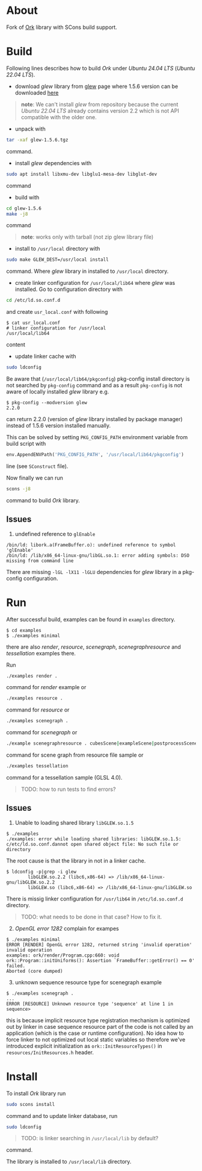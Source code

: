 # About

Fork of [Ork](https://gitlab.inria.fr/neyret/ork) library with SCons build support.

# Build

Following lines describes how to build *Ork* under *Ubuntu 24.04 LTS* (*Ubuntu 22.04 LTS*).

- download *glew* library from [glew](https://glew.sourceforge.net/) page where 1.5.6 version can be downloaded [here](https://sourceforge.net/projects/glew/files/glew/1.5.6/)

> **note**: We can't install *glew* from repository because the current *Ubuntu 22.04 LTS* already contains version 2.2 which is not API compatible with the older one.

- unpack with
```bash
tar -xaf glew-1.5.6.tgz
```
command.

- install *glew* dependencies with
```bash
sudo apt install libxmu-dev libglu1-mesa-dev libglut-dev
```
command

- build with
```bash
cd glew-1.5.6
make -j8
```
command
> **note**: works only with tarball (not zip glew library file)

- install to `/usr/local` directory with
```bash
sudo make GLEW_DEST=/usr/local install
```
command. Where *glew* library in installed to `/usr/local` directory.

- create linker configuration for `/usr/local/lib64` where *glew* was installed. Go to configuration directory with

```bash
cd /etc/ld.so.conf.d
```

and create `usr_local.conf` with following

```console
$ cat usr_local.conf
# linker configuration for /usr/local
/usr/local/lib64
```

content

- update linker cache with

```bash
sudo ldconfig
```

Be aware that (`/usr/local/lib64/pkgconfig`) pkg-config install directory is not searched by `pkg-config` command and as a result `pkg-config` is not aware of locally installed *glew* library e.g.

```console
$ pkg-config --modversion glew
2.2.0
```

can return 2.2.0 (version of *glew* library installed by package manager) instead of 1.5.6 version installed manually.

This can be solved by setting `PKG_CONFIG_PATH` environment variable from build script with

```python
env.AppendENVPath('PKG_CONFIG_PATH', '/usr/local/lib64/pkgconfig')
```

line (see `SConstruct` file).

Now finally we can run

```bash
scons -j8
```

command to build *Ork* library.

## Issues

1. undefined reference to `glEnable`

```
/bin/ld: libork.a(FrameBuffer.o): undefined reference to symbol 'glEnable'
/bin/ld: /lib/x86_64-linux-gnu/libGL.so.1: error adding symbols: DSO missing from command line
```

There are missing `-lGL -lX11 -lGLU` dependencies for *glew* library in a pkg-config configuration.


# Run

After successful build, examples can be found in `examples` directory.

```console
$ cd examples
$ ./examples minimal
```

there are also *render*, *resource*, *scenegraph*, *scenegraphresource* and *tessellation* examples there.

Run

```bash
./examples render .
```

command for *render* example or

```bash
./examples resource .
```

command for *resource* or

```bash
./examples scenegraph .
```

command for *scenegraph* or

```bash
./example scenegraphresource . cubesScene|exampleScene|postprocessScene|skyboxScene
```

command for scene graph from resource file sample or

```bash
./examples tessellation
```

command for a tessellation sample (GLSL 4.0).


> TODO: how to run tests to find errors?


## Issues

1. Unable to loading shared library `libGLEW.so.1.5`
```console
$ ./examples
./examples: error while loading shared libraries: libGLEW.so.1.5: c/etc/ld.so.conf.dannot open shared object file: No such file or directory
```

The root cause is that the library in not in a linker cache.

```console
$ ldconfig -p|grep -i glew
        libGLEW.so.2.2 (libc6,x86-64) => /lib/x86_64-linux-gnu/libGLEW.so.2.2
        libGLEW.so (libc6,x86-64) => /lib/x86_64-linux-gnu/libGLEW.so
```

There is missig linker configuration for `/usr/lib64` in `/etc/ld.so.conf.d` directory.
> TODO: what needs to be done in that case? How to fix it.

2. *OpenGL error 1282* complain for exampes

```console
$ ./examples minimal
ERROR [RENDER] OpenGL error 1282, returned string 'invalid operation'
invalid operation
examples: ork/render/Program.cpp:660: void ork::Program::initUniforms(): Assertion `FrameBuffer::getError() == 0' failed.
Aborted (core dumped)
```

3. unknown sequence resource type for scenegraph example

```console
$ ./examples scenegraph .
...
ERROR [RESOURCE] Unknown resource type 'sequence' at line 1 in sequence>
```

this is because implicit resource type registration mechanism is optimized out by linker in case sequence resource part of the code is not called by an application (which is the case or runtime configuration). No idea how to force linker to not optimized out local static variables so therefore we've introduced explicit initialization as `ork::InitResourceTypes()` in `resources/InitResources.h` header.


# Install

To install *Ork* library run

```bash
sudo scons install
```

command and to update linker database, run

```bash
sudo ldconfig
```

> TODO: is linker searching in `/usr/local/lib` by default?

command.

The library is installed to `/usr/local/lib` directory.
